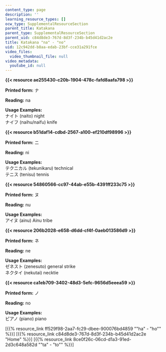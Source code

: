 ```yaml
---
content_type: page
description: ''
learning_resource_types: []
ocw_type: SupplementalResourceSection
parent_title: Katakana
parent_type: SupplementalResourceSection
parent_uid: c84d8de3-767d-8d3f-234b-b45d41d2ac2e
title: Katakana "na" - "no"
uid: 12c942dd-b8aa-edab-23bf-cce31a291fce
video_files:
  video_thumbnail_file: null
video_metadata:
  youtube_id: null
---
```


**{{< resource ae255430-c20b-1904-478c-fafd8aafa798 >}}**

**Printed form:** ナ

**Reading:** na

**Usage Examples:**  
ナイト (naito) night  
ナイフ (naihu/naifu) knife

**{{< resource b51daf14-cdbd-2567-a100-ef210df98996 >}}**

**Printed form:** ニ

**Reading:** ni

**Usage Examples:**  
テクニカル (tekunikaru) technical  
テニス (tenisu) tennis

**{{< resource 54860566-cc97-44ab-e55b-4391ff233c75 >}}**

**Printed form:** ヌ

**Reading:** nu

**Usage Examples:**  
アイヌ (ainu) Ainu tribe

**{{< resource 206b2028-e658-d6dd-cf4f-0aeb013586d9 >}}**

**Printed form:** ネ

**Reading:** ne

**Usage Examples:**  
ゼネスト (zenesuto) general strike  
ネクタイ (nekutai) necktie

**{{< resource ca1eb709-3402-48d3-5efc-9656d5eeea59 >}}**

**Printed form:** ノ

**Reading:** no

**Usage Examples:**  
ピアノ (piano) piano

  
\[{{% resource_link ff529f98-2aa7-fc29-dbee-900076bd4859 "\"ha\" - \"ho\"" %}}\] \[{{% resource_link c84d8de3-767d-8d3f-234b-b45d41d2ac2e "Home" %}}\] \[{{% resource_link 8ce0f26c-06cd-d1a3-91ed-2d3c648a582d "\"ta\" - \"to\"" %}}\]
